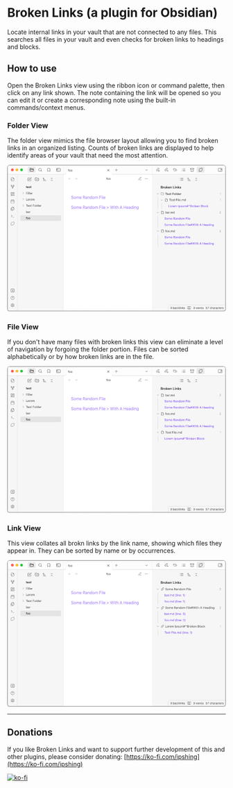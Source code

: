 # Broken Links (a plugin for Obsidian)

Locate internal links in your vault that are not connected to any files. This searches all files in your vault and even checks for broken links to headings and blocks.

## How to use

Open the Broken Links view using the ribbon icon or command palette, then click on any link shown. The note containing the link will be opened so you can edit it or create a corresponding note using the built-in commands/context menus.

### Folder View

The folder view mimics the file browser layout allowing you to find broken links in an organized listing. Counts of broken links are displayed to help identify areas of your vault that need the most attention.

![folder view](https://github.com/ipshing/obsidian-broken-links/blob/main/resources/screenshots/folder-view.png)

### File View

If you don't have many files with broken links this view can eliminate a level of navigation by forgoing the folder portion. Files can be sorted alphabetically or by how broken links are in the file.

![file view](https://github.com/ipshing/obsidian-broken-links/blob/main/resources/screenshots/file-view.png)

### Link View

This view collates all brokn links by the link name, showing which files they appear in. They can be sorted by name or by occurrences.

![link view](https://github.com/ipshing/obsidian-broken-links/blob/main/resources/screenshots/link-view.png)
___

## Donations

If you like Broken Links and want to support further development of this and other plugins, please consider donating: [https://ko-fi.com/ipshing](https://ko-fi.com/ipshing)

[![ko-fi](https://ko-fi.com/img/githubbutton_sm.svg)](https://ko-fi.com/ipshing)